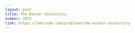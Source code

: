 ```yaml
---
layout: post
title: The Winner University
number: 2072
link: https://leetcode.com/problems/the-winner-university
---
```

